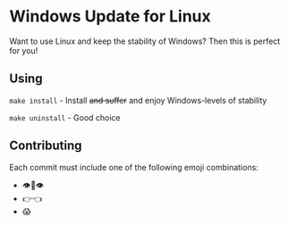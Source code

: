 # Windows Update for Linux

Want to use Linux and keep the stability of Windows? Then this is perfect for you!

## Using

`make install` - Install ~~and suffer~~ and enjoy Windows-levels of stability

`make uninstall` - Good choice

## Contributing

Each commit must include one of the following emoji combinations:

* 👁️👄👁️
* 👉👈
* 😱